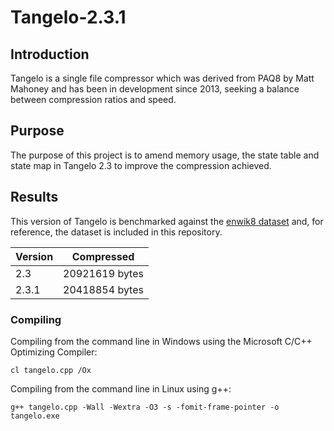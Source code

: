 # Tangelo-2.3.1

## Introduction

Tangelo is a single file compressor which was derived from PAQ8 by Matt Mahoney and has been in development since 2013, seeking a balance between compression ratios and speed.

## Purpose

The purpose of this project is to amend memory usage, the state table and state map in Tangelo 2.3 to improve the compression achieved.


## Results

This version of Tangelo is benchmarked against the [enwik8 dataset](https://cs.fit.edu/~mmahoney/compression/textdata.html) and, for reference, the dataset is included in this repository.

Version  | Compressed |
| ------------- | ------------- |
| 2.3  | 20921619 bytes  |
| 2.3.1  | 20418854 bytes  |

### Compiling

Compiling from the command line in Windows using the Microsoft C/C++ Optimizing Compiler:

`cl tangelo.cpp /Ox`

Compiling from the command line in Linux using g++:

`g++ tangelo.cpp -Wall -Wextra -O3 -s -fomit-frame-pointer -o tangelo.exe`
